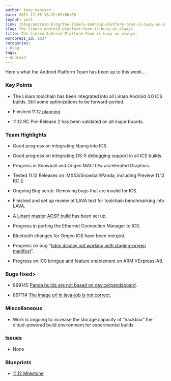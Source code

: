 ```yaml
---
author: tony.mansson
date: 2011-12-08 18:22:02+00:00
layout: post
link: /blog/android-blog/the-linaro-android-platform-team-is-busy-as-always/
slug: the-linaro-android-platform-team-is-busy-as-always
title: The Linaro Android Platform Team is busy as always.
wordpress_id: 1037
categories:
- blog
tags:
- Android
---
```


Here's what the Android Platform Team has been up to this week...

### Key Points

  * The Linaro toolchain has been integrated into all Linaro Android 4.0 ICS builds. Still some optimizations to be forward-ported.


  * Finished 11.12 [planning](https://launchpad.net/linaro-android/+milestone/11.12)


  * 11.12 RC Pre-Release 2 has been validated on all major boards.

### Team Highlights

  * Good progress on integrating libpng into ICS.


  * Good progress on integrating DS-5 debugging support in all ICS builds.


  * Progress in Snowball and Origen MALI h/w accelerated Graphics.


  * Tested 11.12 Releases on iMX53/Snowball/Panda, including Preview 11.12 RC 2.


  * Ongoing Bug scrub. Removing bugs that are invalid for ICS.


  * Finished and set up review of LAVA test for toolchain benchmarking into LAVA.


  * A [Linaro master AOSP build]() has been set up.


  * Progress in porting the Ethernet Connection Manager to ICS.


  * Bluetooth changes for Origen ICS have been merged.


  * Progress on bug "[hdmi display not working with staging-origen manifest](https://bugs.launchpad.net/linaro-android/+bug/888644)".


  * Progress on ICS bringup and feature enablement on ARM VExpress-A9.


### Bugs fixed>

  * 899145 [Panda builds are not based on device/pandaboard](https://bugs.launchpad.net/linaro-android/+bug/899145).


  * 897114 [The image url in lava-job is not correct.](https://bugs.launchpad.net/linaro-android/+bug/897114)

### Miscellaneous

  * Work is ongoing to increase the storage capacity ot "hackbox" the cloud-powered build environment for experimental builds.

### Issues

  * None


### Blueprints

  * [11.12 Milestone](https://launchpad.net/linaro-android/+milestone/11.12)
